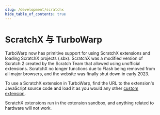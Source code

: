 ```yaml
---
slug: /development/scratchx
hide_table_of_contents: true
---
```


# ScratchX 与 TurboWarp

TurboWarp now has primitive support for using ScratchX extensions and loading ScratchX projects (.sbx). ScratchX was a modified version of Scratch 2 created by the Scratch Team that allowed using unofficial extensions. ScratchX no longer functions due to Flash being removed from all major browsers, and the website was finally shut down in early 2023.

To use a ScratchX extension in TurboWarp, find the URL to the extension's JavaScript source code and load it as you would any other [custom extension](/development/custom-extensions).

ScratchX extensions run in the extension sandbox, and anything related to hardware will not work.
